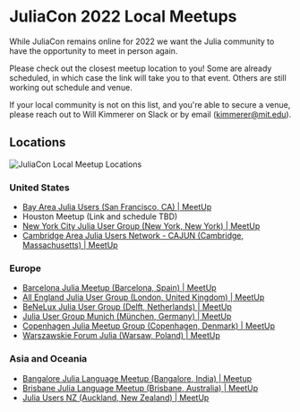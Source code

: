 # JuliaCon 2022 Local Meetups

While JuliaCon remains online for 2022 we want the Julia community to have the opportunity to meet in person again. 

Please check out the closest meetup location to you! Some are already scheduled, in which case the link will take you to that event. Others are still working out schedule and venue.

If your local community is not on this list, and you're able to secure a venue, please reach out to Will Kimmerer on Slack or by email (kimmerer@mit.edu). 

## Locations

![JuliaCon Local Meetup Locations](/assets/2022/img/meetupmap.png)

### United States
- [Bay Area Julia Users (San Francisco, CA) | MeetUp](https://www.meetup.com/bay-area-julia-users/events/286589759/)
- Houston Meetup (Link and schedule TBD)
- [New York City Julia User Group (New York, New York) | MeetUp](https://www.meetup.com/julia-nyc/)
- [Cambridge Area Julia Users Network - CAJUN (Cambridge, Massachusetts) | MeetUp](https://www.meetup.com/julia-cajun/)

### Europe
- [Barcelona Julia Meetup (Barcelona, Spain) | MeetUp](https://www.meetup.com/barcelona-julia-meetup/events/286545534/)
- [All England Julia User Group (London, United Kingdom) | MeetUp](https://www.meetup.com/london-julia-user-group/events/286709344/)
- [BeNeLux Julia User Group (Delft, Netherlands) | MeetUp](https://www.meetup.com/BeNeLux-Julia-User-Group/)
- [Julia User Group Munich (München, Germany) | MeetUp](https://www.meetup.com/julia-user-group-munich/)
- [Copenhagen Julia Meetup Group (Copenhagen, Denmark) | MeetUp](https://www.meetup.com/copenhagen-julia-meetup-group/events/286568526/)
- [Warszawskie Forum Julia (Warsaw, Poland) | MeetUp](https://www.meetup.com/warszawskie-forum-julia/)

### Asia and Oceania
- [Bangalore Julia Language Meetup (Bangalore, India) | Meetup](https://www.meetup.com/bangalore-julia-programming-language-meetup-group/events/287009886/)
- [Brisbane Julia Language Meetup (Brisbane, Australia) | MeetUp](https://www.meetup.com/brisbane-julia-language-meetup/)
- [Julia Users NZ (Auckland, New Zealand) | MeetUp](https://www.meetup.com/julia-users-nz/)
